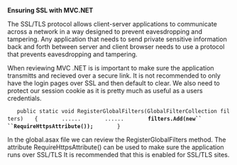 **Ensuring SSL with MVC.NET**

The SSL/TLS protocol allows client-server applications to communicate
across a network in a way designed to prevent eavesdropping and
tampering. Any application that needs to send private sensitive
information back and forth between server and client browser needs to
use a protocol that prevents eavesdropping and tampering.

When reviewing MVC .NET is is important to make sure the application
transmitts and recieved over a secure link. It is not recommended to
only have the login pages over SSL and then default to clear. We also
need to protect our session cookie as it is pretty much as useful as a
users credentials.

`   public static void RegisterGlobalFilters(GlobalFilterCollection filters)`
`   {`
`       ......`
`       ......`
`       `**`filters.Add(new``   ``RequireHttpsAttribute());`**`    `
`   }`

In the global.asax file we can review the RegisterGlobalFilters method.
The attribute RequireHttpsAttribute() can be used to make sure the
application runs over SSL/TLS It is recommended that this is enabled for
SSL/TLS sites.